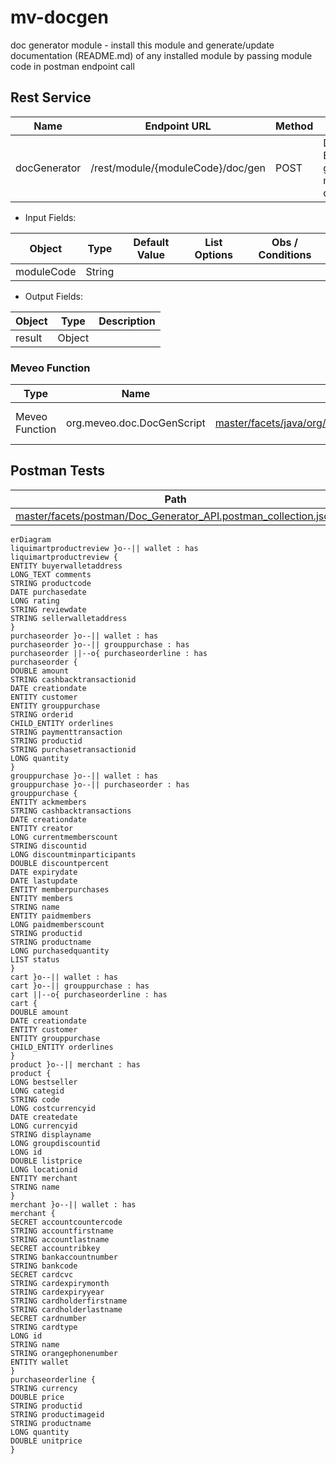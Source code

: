mv-docgen
=========
doc generator module - install this module and generate/update documentation (README.md) of any installed module by passing module code in postman endpoint call

Rest Service
------------
| Name         | Endpoint URL                      | Method | Description                                               |
| ------------ | --------------------------------- | ------ | --------------------------------------------------------- |
| docGenerator | /rest/module/{moduleCode}/doc/gen | POST   | Doc Generator Endpoint - to generate module documentation |

* Input Fields:

| Object     | Type   | Default Value | List Options | Obs / Conditions |
| ---------- | ------ | ------------- | ------------ | ---------------- |
| moduleCode | String |               |              |                  |

* Output Fields:

| Object | Type   | Description |
| ------ | ------ | ----------- |
| result | Object |             |

### Meveo Function
| Type           | Name                       | Path                                                                                                                                                   | Description          |
| -------------- | -------------------------- | ------------------------------------------------------------------------------------------------------------------------------------------------------ | -------------------- |
| Meveo Function | org.meveo.doc.DocGenScript | [master/facets/java/org/meveo/doc/DocGenScript.java](https://github.com/telecelplay/mv-docgen/blob/master/facets/java/org/meveo/doc/DocGenScript.java) | Doc Generator Script |

Postman Tests 
--------------
| Path                                                                                                                                                                             |
| -------------------------------------------------------------------------------------------------------------------------------------------------------------------------------- |
| [master/facets/postman/Doc_Generator_API.postman_collection.json](https://github.com/telecelplay/mv-docgen/blob/master/facets/postman/Doc_Generator_API.postman_collection.json) |



```mermaid
erDiagram
liquimartproductreview }o--|| wallet : has
liquimartproductreview {
ENTITY buyerwalletaddress
LONG_TEXT comments
STRING productcode
DATE purchasedate
LONG rating
STRING reviewdate
STRING sellerwalletaddress
}
purchaseorder }o--|| wallet : has
purchaseorder }o--|| grouppurchase : has
purchaseorder ||--o{ purchaseorderline : has
purchaseorder {
DOUBLE amount
STRING cashbacktransactionid
DATE creationdate
ENTITY customer
ENTITY grouppurchase
STRING orderid
CHILD_ENTITY orderlines
STRING paymenttransaction
STRING productid
STRING purchasetransactionid
LONG quantity
}
grouppurchase }o--|| wallet : has
grouppurchase }o--|| purchaseorder : has
grouppurchase {
ENTITY ackmembers
STRING cashbacktransactions
DATE creationdate
ENTITY creator
LONG currentmemberscount
STRING discountid
LONG discountminparticipants
DOUBLE discountpercent
DATE expirydate
DATE lastupdate
ENTITY memberpurchases
ENTITY members
STRING name
ENTITY paidmembers
LONG paidmemberscount
STRING productid
STRING productname
LONG purchasedquantity
LIST status
}
cart }o--|| wallet : has
cart }o--|| grouppurchase : has
cart ||--o{ purchaseorderline : has
cart {
DOUBLE amount
DATE creationdate
ENTITY customer
ENTITY grouppurchase
CHILD_ENTITY orderlines
}
product }o--|| merchant : has
product {
LONG bestseller
LONG categid
STRING code
LONG costcurrencyid
DATE createdate
LONG currencyid
STRING displayname
LONG groupdiscountid
LONG id
DOUBLE listprice
LONG locationid
ENTITY merchant
STRING name
}
merchant }o--|| wallet : has
merchant {
SECRET accountcountercode
STRING accountfirstname
STRING accountlastname
SECRET accountribkey
STRING bankaccountnumber
STRING bankcode
SECRET cardcvc
STRING cardexpirymonth
STRING cardexpiryyear
STRING cardholderfirstname
STRING cardholderlastname
SECRET cardnumber
STRING cardtype
LONG id
STRING name
STRING orangephonenumber
ENTITY wallet
}
purchaseorderline {
STRING currency
DOUBLE price
STRING productid
STRING productimageid
STRING productname
LONG quantity
DOUBLE unitprice
}
```
